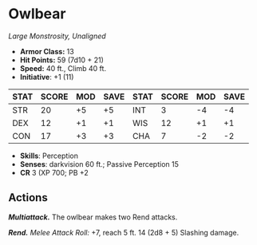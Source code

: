 # Owlbear

*Large Monstrosity, Unaligned*

- **Armor Class:** 13
- **Hit Points:** 59 (7d10 + 21)
- **Speed:** 40 ft., Climb 40 ft.
- **Initiative**: +1 (11)

|STAT|SCORE|MOD|SAVE|STAT|SCORE|MOD|SAVE|
| --- | --- | --- | ---- |---| --- | --- | ---- |
| STR | 20 | +5 | +5 | INT | 3 | -4 | -4 |
| DEX | 12 | +1 | +1 | WIS | 12 | +1 | +1 |
| CON | 17 | +3 | +3 | CHA | 7 | -2 | -2 |

- **Skills**: Perception
- **Senses**: darkvision 60 ft.; Passive Perception 15
- **CR** 3 (XP 700; PB +2

## Actions

***Multiattack.*** The owlbear makes two Rend attacks.

***Rend.*** *Melee Attack Roll:* +7, reach 5 ft. 14 (2d8 + 5) Slashing damage.

